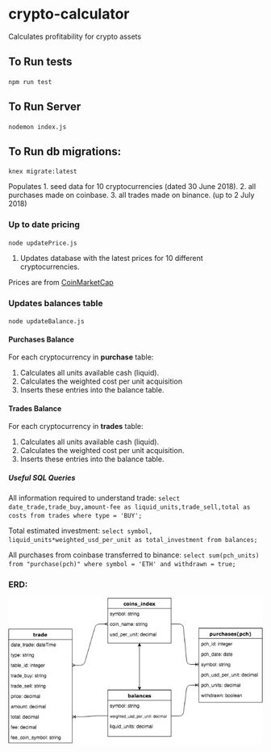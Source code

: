 # crypto-calculator
Calculates profitability for crypto assets

## To Run tests
`npm run test`

## To Run Server
`nodemon index.js`

## To Run db migrations:
`knex migrate:latest`

Populates 1. seed data for 10 cryptocurrencies (dated 30 June 2018).
          2. all purchases made on coinbase.
          3. all trades made on binance.  (up to 2 July 2018)

### Up to date pricing
`node updatePrice.js`

1. Updates database with the latest prices for 10 different cryptocurrencies.

Prices are from [CoinMarketCap](https://coinmarketcap.com/)

### Updates balances table
`node updateBalance.js`

#### Purchases Balance
For each cryptocurrency in __purchase__ table:
1. Calculates all units available cash (liquid).
2. Calculates the weighted cost per unit acquisition
3. Inserts these entries into the balance table.

#### Trades Balance
For each cryptocurrency in __trades__ table:
1. Calculates all units available cash (liquid).
2. Calculates the weighted cost per unit acquisition.
3. Inserts these entries into the balance table.

##### Useful SQL Queries
All information required to understand trade:
`select date_trade,trade_buy,amount-fee as liquid_units,trade_sell,total as costs from trades
where type = 'BUY';`

Total estimated investment:
`select symbol, liquid_units*weighted_usd_per_unit as total_investment from balances;`

All purchases from coinbase transferred to binance:
`select sum(pch_units) from "purchase(pch)"
 where symbol = 'ETH' and withdrawn = true;`

### ERD:

![alt text][logo]

[logo]: https://github.com/Jbays/crypto-calculator/blob/readmeImage/assets/crypto-calculator-erd.png
